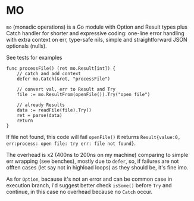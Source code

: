 # MO

`mo` (monadic operations) is a Go module with Option and Result types plus Catch handler for shorter and expressive coding: one-line error handling with extra context on err, type-safe nils, simple and straightforward JSON optionals (nulls).

See tests for examples

    func processFile() (ret mo.Result[int]) {
        // catch and add context
        defer mo.Catch(&ret, "processFile")

        // convert val, err to Result and Try
        file := mo.ResultFrom(openFile()).Try("open file")

        // already Results
        data := readFile(file).Try()
        ret = parse(data)
        return
    }

If file not found, this code will fail `openFile()` it returns `Result{value:0, err:process: open file: try err: file not found}`.

The overhead is x2 (400ns to 200ns on my machine) comparing to simple err wrapping (see benches), mostly due to `defer`, so, if failures are not offten cases (let say not in highload loops) as they should be, it's fine imo.

As for `Option`, bacause it's not an error and can be common case in execution branch, i'd suggest better check `isSome()` before `Try` and continue, in this case no overhead because no `Catch` occur.

